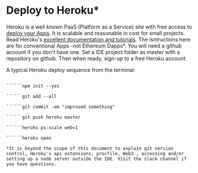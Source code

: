 # Deploy to Heroku*

Heroku is a well known PaaS (Platform as a Service) site with free access to [deploy your Apps](https://devcenter.heroku.com/articles/getting-started-with-nodejs#prepare-the-app). It is scalable and reasonable in cost for small projects. Read Heroku's [excellent documentation and tutorials](https://devcenter.heroku.com/articles/deploying-nodejs#prerequisites). The isntructions here are for conventional Apps -not Ethereum Dapps*.  You will need a github account if you don't have one. Set a IDE project folder as master with a repository on github. Then when ready, sign-up to a free Heroku account.

A typical Heroku deploy sequence from the terminal:

``````git remote add origin https://github.com/[USER_NAME]/[PROJECT_FOLDER]             

``````npm init --yes

``````git add --all

``````git commit -am "improved something"

``````git push heroku master

``````heroku ps:scale web=1

``````heroku open

*It is beyond the scope of this document to explain git version control, Heroku's api extensions, procfile, Web3 , accessing and/or setting up a node server outside the IDE. Visit the slack channel if you have questions.